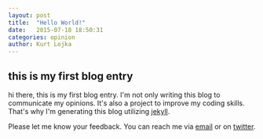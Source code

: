 ```yaml
---
layout: post
title:  "Hello World!"
date:   2015-07-18 18:50:31
categories: opinion
author: Kurt Lojka
---
```

## this is my first blog entry

hi there,
this is my first blog entry. I'm not only writing this blog to communicate my opinions. It's also a project to improve my coding skills. That's why I'm generating this blog utilizing [jekyll](http://jekyllrb.com/).

Please let me know your feedback. You can reach me via [email](mailto:kurt.lojka@gmail.com) or on [twitter](https://twitter.com/kurtfresh).


